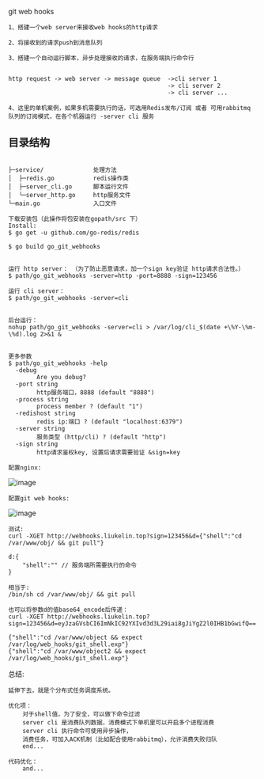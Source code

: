 git web hooks

    1、搭建一个web server来接收web hooks的http请求

    2、将接收到的请求push到消息队列

    3、搭建一个自动运行脚本，异步处理接收的请求，在服务端执行命令行


    http request -> web server -> message queue  ->cli server 1
                                                 -> cli server 2
                                                 -> cli server ...

    4、这里的单机案例，如果多机需要执行的话，可选用Redis发布/订阅 或者 可用rabbitmq 队列的订阅模式，在各个机器运行 -server cli 服务

    
## 目录结构

~~~

├─service/              处理方法
│  ├─redis.go           redis操作类
│  ├─server_cli.go      脚本运行文件
│  └─server_http.go     http服务文件
└─main.go               入口文件

~~~


    下载安装包（此操作将包安装在gopath/src 下）
    Install: 
    $ go get -u github.com/go-redis/redis

    $ go build go_git_webhooks


    运行 http server： （为了防止恶意请求，加一个sign key验证 http请求合法性。）
    $ path/go_git_webhooks -server=http -port=8888 -sign=123456

    运行 cli server：
    $ path/go_git_webhooks -server=cli


    后台运行：
    nohup path/go_git_webhooks -server=cli > /var/log/cli_$(date +\%Y-\%m-\%d).log 2>&1 &


    更多参数
    $ path/go_git_webhooks -help
      -debug
            Are you debug?
      -port string
            http服务端口，8888 (default "8888")
      -process string
            process member ? (default "1")
      -redishost string
            redis ip:端口 ? (default "localhost:6379")
      -server string
            服务类型 (http/cli) ? (default "http")
      -sign string
            http请求鉴权key, 设置后请求需要验证 &sign=key

    配置nginx:
![image](https://raw.githubusercontent.com/liukelin/go_git_webhooks/master/img/2.png)
    
    配置git web hooks:
![image](https://raw.githubusercontent.com/liukelin/go_git_webhooks/master/img/1.png)

    测试:
    curl -XGET http://webhooks.liukelin.top?sign=123456&d={"shell":"cd /var/www/obj/ && git pull"}

    d:{
        "shell":"" // 服务端所需要执行的命令
    }

    相当于:
    /bin/sh cd /var/www/obj/ && git pull

    也可以将参数d的值base64_encode后传递：
    curl -XGET http://webhooks.liukelin.top?sign=123456&d=eyJzaGVsbCI6ImNkIC92YXIvd3d3L29iai8gJiYgZ2l0IHB1bGwifQ==

    {"shell":"cd /var/www/object && expect /var/log/web_hooks/git_shell.exp"}
    {"shell":"cd /var/www/object2 && expect /var/log/web_hooks/git_shell.exp"}

总结:  
    
    延伸下去，就是个分布式任务调度系统。

    优化项：
        对于shell值，为了安全，可以做下命令过滤
        server cli 是消费队列数据，消费模式下单机里可以开启多个进程消费
        server cli 执行命令可使用异步操作，
        消费任务，可加入ACK机制（比如配合使用rabbitmq），允许消费失败归队
        end...

    代码优化：
        and...







